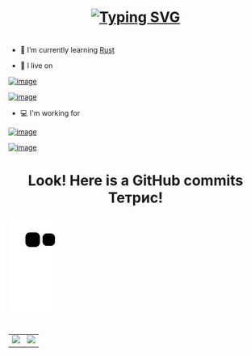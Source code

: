 <h1 align="center">
<a href="https://git.io/typing-svg"><img src="https://readme-typing-svg.herokuapp.com?font=Fira+Code&pause=1000&color=28A172&center=true&vCenter=true&width=435&lines=%F0%9F%91%8B+Hi+there%2C+I+am+Francis." alt="Typing SVG" /></a>
</h1>

<h1></h1>

- 🦀️ I’m currently learning [Rust](https://www.rust-lang.org/learn) 

- 📱 I live on

[![image](https://user-images.githubusercontent.com/25944814/196490606-cc744c8a-390b-4263-bd7c-a299822315da.png)](https://discord.gg/dd6JZteeyd)

[![image](https://user-images.githubusercontent.com/25944814/196490470-68eb7799-46c5-4287-8b78-464670389d7b.png)](https://t.me/francisdu)

- 💻 I'm working for

[![image](https://user-images.githubusercontent.com/25944814/196488416-cf78b8ef-fd10-491b-a898-da0d833cf0a7.png)](https://github.com/apache/arrow-datafusion-python)

[![image](https://user-images.githubusercontent.com/25944814/196488140-33394dfd-677c-4639-97ca-c131606b21db.png)](https://github.com/apache/arrow-datafusion)

<h1></h1>
<h1 align="center">Look! Here is a GitHub commits Тетрис! </h1>

![snake gif](https://github.com/francis-du/francis-du/blob/output/snake.svg)

<h1></h1>

<h1></h1>

<table>
  <tr>
    <td valign="top">
      <a href="https://francis.run" target="_blank">
        <img src="https://github-readme-stats.vercel.app/api?username=francis-du&count_private=true&show_icons=true&bg_color=30,e96443,904e95&title_color=fff&text_color=fff" />
      <a/>
    </td>
    <td valign="top">
      <a href="https://wakatime.com/@francis" target="_blank">
        <img src="https://github-readme-stats-git.francisdu.vercel.app/api/wakatime?username=francis&hide=other,html,scss,css,yaml,xml,toml,markdown&bg_color=30,e96443,904e95&title_color=fff&text_color=fff" />
      <a/>
    </td>
  </tr>
</table>

<h1></h1>
